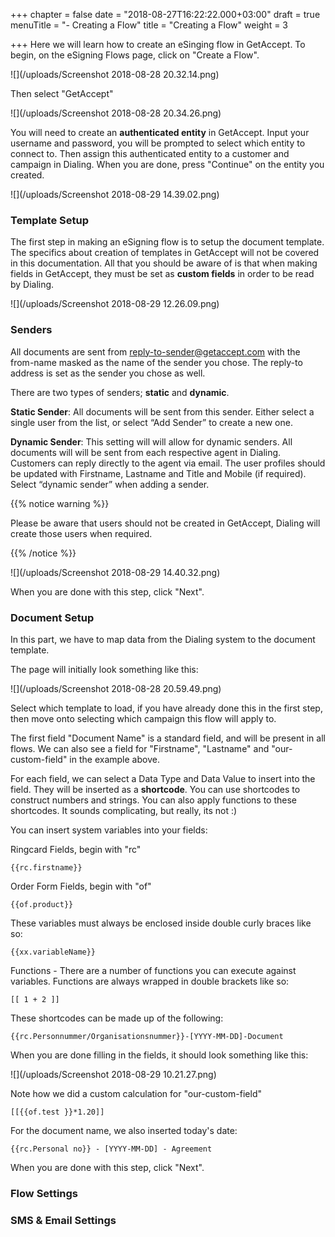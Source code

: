 +++
chapter = false
date = "2018-08-27T16:22:22.000+03:00"
draft = true
menuTitle = "- Creating a Flow"
title = "Creating a Flow"
weight = 3

+++
Here we will learn how to create an eSinging flow in GetAccept. To begin, on the eSigning Flows page, click on "Create a Flow".

![](/uploads/Screenshot 2018-08-28 20.32.14.png)

Then select "GetAccept"

![](/uploads/Screenshot 2018-08-28 20.34.26.png)

You will need to create an **authenticated entity** in GetAccept. Input your username and password, you will be prompted to select which entity to connect to. Then assign this authenticated entity to a customer and campaign in Dialing. When you are done, press "Continue" on the entity you created.

![](/uploads/Screenshot 2018-08-29 14.39.02.png)

### Template Setup

The first step in making an eSigning flow is to setup the document template. The specifics about creation of templates in GetAccept will not be covered in this documentation. All that you should be aware of is that when making fields in GetAccept, they must be set as **custom fields** in order to be read by Dialing.

![](/uploads/Screenshot 2018-08-29 12.26.09.png)

### Senders

All documents are sent from reply-to-sender@getaccept.com with the from-name masked as the name of the sender you chose. The reply-to address is set as the sender you chose as well.

There are two types of senders; **static** and **dynamic**.

**Static Sender**: All documents will be sent from this sender. Either select a single user from the list, or select “Add Sender” to create a new one.

**Dynamic Sender**: This setting will will allow for dynamic senders. All documents will will be sent from each respective agent in Dialing. Customers can reply directly to the agent via email. The user profiles should be updated with Firstname, Lastname and Title and Mobile (if required). Select “dynamic sender” when adding a sender. 

{{% notice warning %}}

Please be aware that users should not be created in GetAccept, Dialing will create those users when required. 

{{% /notice %}}

![](/uploads/Screenshot 2018-08-29 14.40.32.png)

When you are done with this step, click "Next".

### Document Setup

In this part, we have to map data from the Dialing system to the document template.

The page will initially look something like this:

![](/uploads/Screenshot 2018-08-28 20.59.49.png)

Select which template to load, if you have already done this in the first step, then move onto selecting which campaign this flow will apply to.

The first field "Document Name" is a standard field, and will be present in all flows. We can also see a field for "Firstname", "Lastname" and "our-custom-field" in the example above.

For each field, we can select a Data Type and Data Value to insert into the field. They will be inserted as a **shortcode**. You can use shortcodes to construct numbers and strings. You can also apply functions to these shortcodes. It sounds complicating, but really, its not :)

You can insert system variables into your fields:

Ringcard Fields, begin with "rc"

    {{rc.firstname}}

Order Form Fields, begin with "of"

    {{of.product}}

These variables must always be enclosed inside double curly braces like so:

    {{xx.variableName}}

Functions - There are a number of functions you can execute against variables. Functions are always wrapped in double brackets like so:

    [[ 1 + 2 ]]

These shortcodes can be made up of the following:

    {{rc.Personnummer/Organisationsnummer}}-[YYYY-MM-DD]-Document

When you are done filling in the fields, it should look something like this:

![](/uploads/Screenshot 2018-08-29 10.21.27.png)

Note how we did a custom calculation for "our-custom-field"

    [[{{of.test }}*1.20]]

For the document name, we also inserted today's date:

    {{rc.Personal no}} - [YYYY-MM-DD] - Agreement

When you are done with this step, click "Next".

### Flow Settings

### SMS & Email Settings